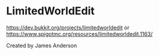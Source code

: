 LimitedWorldEdit
================

https://dev.bukkit.org/projects/limitedworldedit or https://www.spigotmc.org/resources/limitedworldedit.1163/

Created by James Anderson
